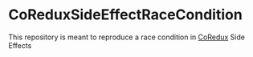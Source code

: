 # CoReduxSideEffectRaceCondition
This repository is meant to reproduce a race condition in [CoRedux](https://github.com/freeletics/CoRedux) Side Effects
